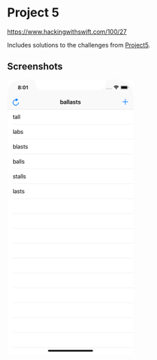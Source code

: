 # Project 5

https://www.hackingwithswift.com/100/27

Includes solutions to the challenges from [Project5](https://www.hackingwithswift.com/read/5/7/wrap-up).

## Screenshots

![screenshot1](screenshots/screen01.png)
